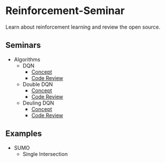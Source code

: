 # Reinforcement-Seminar
Learn about reinforcement learning and review the open source.

## Seminars
  - Algorithms
    - DQN
      - [Concept](https://www.notion.so/DQN-Deep-Q-Learning-7de238e0fe294ea4bca96c5ed4e89ddf)
      - [Code Review](https://www.notion.so/1st-Open-Source-Review-DQN-f83d91d658694448add3eab08ab0cc45)
    - Double DQN
      - [Concept](https://www.notion.so/Double-DQN-f8575b341d6d46b2a7a66391a7ccfcbc)
      - [Code Review]()
    - Deuling DQN
      - [Concept]()
      - [Code Review]()
## Examples
  - SUMO
    - Single Intersection
